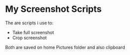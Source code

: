 # My Screenshot Scripts

The are scripts i use to:
* Take full screenshot
* Crop screenshot

Both are saved on home Pictures folder and also clipboard
